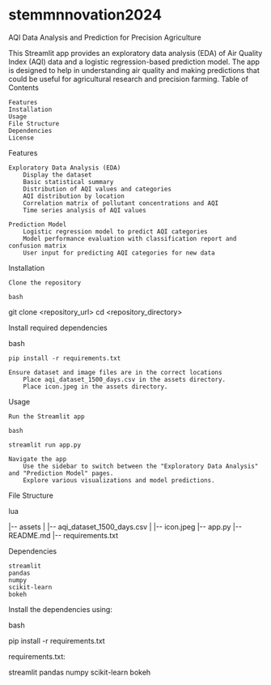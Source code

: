 # stemmnnovation2024
AQI Data Analysis and Prediction for Precision Agriculture

This Streamlit app provides an exploratory data analysis (EDA) of Air Quality Index (AQI) data and a logistic regression-based prediction model. The app is designed to help in understanding air quality and making predictions that could be useful for agricultural research and precision farming.
Table of Contents

    Features
    Installation
    Usage
    File Structure
    Dependencies
    License

Features

    Exploratory Data Analysis (EDA)
        Display the dataset
        Basic statistical summary
        Distribution of AQI values and categories
        AQI distribution by location
        Correlation matrix of pollutant concentrations and AQI
        Time series analysis of AQI values

    Prediction Model
        Logistic regression model to predict AQI categories
        Model performance evaluation with classification report and confusion matrix
        User input for predicting AQI categories for new data

Installation

    Clone the repository

    bash

git clone <repository_url>
cd <repository_directory>

Install required dependencies

bash

    pip install -r requirements.txt

    Ensure dataset and image files are in the correct locations
        Place aqi_dataset_1500_days.csv in the assets directory.
        Place icon.jpeg in the assets directory.

Usage

    Run the Streamlit app

    bash

    streamlit run app.py

    Navigate the app
        Use the sidebar to switch between the "Exploratory Data Analysis" and "Prediction Model" pages.
        Explore various visualizations and model predictions.

File Structure

lua

|-- assets
|   |-- aqi_dataset_1500_days.csv
|   |-- icon.jpeg
|-- app.py
|-- README.md
|-- requirements.txt

Dependencies

    streamlit
    pandas
    numpy
    scikit-learn
    bokeh

Install the dependencies using:

bash

pip install -r requirements.txt

requirements.txt:

streamlit
pandas
numpy
scikit-learn
bokeh
